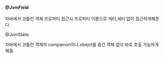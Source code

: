 
#### @JvmField

자바에서 코틀린 객체 프로퍼티 접근시 프로퍼티 이름으로 게터,세터 없이 접근하게해준다.

@JvmStatic

자바에서 코틀린 객체의 compainon이나 obejct를 중간 객체 없이 바로 호출 가능하게 해줌.


